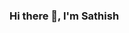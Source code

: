 ### Hi there 👋, I'm Sathish

<!--
**sathish-sk11/sathish-sk11** is a ✨ _special_ ✨ repository because its `README.md` (this file) appears on your GitHub profile.

Here are some ideas to get you started:

- 🔭 I’m currently working on ...
- 🌱 I’m currently learning Front End Web Devolopment.
- 👯 I’m looking to collaborate on ...
- 🤔 I’m looking for help with ...
- 💬 Ask me about HTML, CSS, JAVA
- 📫 How to reach me: skmech333@gmail.com 
- 😄 Pronouns: ...
- ⚡ Fun fact: coffee
-->
